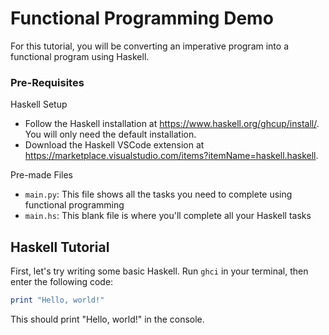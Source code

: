 # Functional Programming Demo

For this tutorial, you will be converting an imperative program into a functional program using Haskell. 

### Pre-Requisites

Haskell Setup
* Follow the Haskell installation at https://www.haskell.org/ghcup/install/. You will only need the default installation.
* Download the Haskell VSCode extension at https://marketplace.visualstudio.com/items?itemName=haskell.haskell.

Pre-made Files
* `main.py`: This file shows all the tasks you need to complete using functional programming
* `main.hs`: This blank file is where you'll complete all your Haskell tasks

## Haskell Tutorial

First, let's try writing some basic Haskell. Run `ghci` in your terminal, then enter the following code:

```hs
print "Hello, world!"
```

This should print "Hello, world!" in the console.